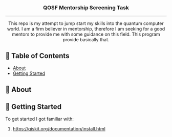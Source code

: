 <h3 align="center">QOSF Mentorship Screening Task</h3>

---

<p align="center">
    This repo is my attempt to jump start my skills into the quantum computer world. I am a firm believer in mentorship, therefore I am seeking for a good mentors to provide me with some guidance on this field. This program provide basically that.
</p>

## 📝 Table of Contents

- [About](#about)
- [Getting Started](#getting_started)
## 🧐 About <a name = "about"></a>


## 🏁 Getting Started <a name = "getting_started"></a>

To get started I got familiar with:
1. https://qiskit.org/documentation/install.html


